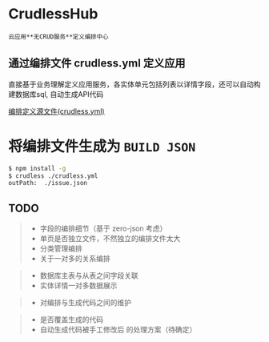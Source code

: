# CrudlessHub

`云应用**无CRUD服务**定义编排中心`

## 通过编排文件 crudless.yml 定义应用

直接基于业务理解定义应用服务，各实体单元包括列表以详情字段，还可以自动构建数据库sql, 自动生成API代码

[编排定义源文件(crudless.yml)](crudless.yml)

# 将编排文件生成为 `BUILD JSON`

```bash
$ npm install -g
$ crudless ./crudless.yml
outPath:  ./issue.json
```

## TODO

> - 字段的编排细节（基于 zero-json 考虑）
> - 单页是否独立文件，不然独立的编排文件太大
> - 分类管理编排
> - 关于一对多的关系编排

>   - 数据库主表与从表之间字段关联
>   - 实体详情一对多数据展示

> - 对编排与生成代码之间的维护

>   - 是否覆盖生成的代码
>   - 自动生成代码被手工修改后 的处理方案（待确定）
